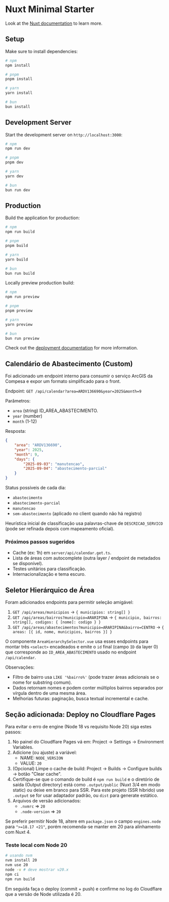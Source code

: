 # Nuxt Minimal Starter

Look at the [Nuxt documentation](https://nuxt.com/docs/getting-started/introduction) to learn more.

## Setup

Make sure to install dependencies:

```bash
# npm
npm install

# pnpm
pnpm install

# yarn
yarn install

# bun
bun install
```

## Development Server

Start the development server on `http://localhost:3000`:

```bash
# npm
npm run dev

# pnpm
pnpm dev

# yarn
yarn dev

# bun
bun run dev
```

## Production

Build the application for production:

```bash
# npm
npm run build

# pnpm
pnpm build

# yarn
yarn build

# bun
bun run build
```

Locally preview production build:

```bash
# npm
npm run preview

# pnpm
pnpm preview

# yarn
yarn preview

# bun
bun run preview
```

Check out the [deployment documentation](https://nuxt.com/docs/getting-started/deployment) for more information.

## Calendário de Abastecimento (Custom)

Foi adicionado um endpoint interno para consumir o serviço ArcGIS da Compesa e expor um formato simplificado para o front.

Endpoint: `GET /api/calendar?area=ARDV136690&year=2025&month=9`

Parâmetros:
- `area` (string) ID_AREA_ABASTECIMENTO.
- `year` (number)
- `month` (1-12)

Resposta:
```json
{
	"area": "ARDV136690",
	"year": 2025,
	"month": 9,
	"days": {
		"2025-09-03": "manutencao",
		"2025-09-04": "abastecimento-parcial"
	}
}
```

Status possíveis de cada dia:
- `abastecimento`
- `abastecimento-parcial`
- `manutencao`
- `sem-abastecimento` (aplicado no client quando não há registro)

Heurística inicial de classificação usa palavras-chave de `DESCRICAO_SERVICO` (pode ser refinada depois com mapeamento oficial).

### Próximos passos sugeridos
- Cache (ex: 1h) em `server/api/calendar.get.ts`.
- Lista de áreas com autocomplete (outra layer / endpoint de metadados se disponível).
- Testes unitários para classificação.
- Internacionalização e tema escuro.

## Seletor Hierárquico de Área

Foram adicionados endpoints para permitir seleção amigável:

1. `GET /api/areas/municipios` -> `{ municipios: string[] }`
2. `GET /api/areas/bairros?municipio=ARARIPINA` -> `{ municipio, bairros: string[], codigos: { [nome]: codigo } }`
3. `GET /api/areas/abastecimentos?municipio=ARARIPINA&bairro=CENTRO` -> `{ areas: [{ id, nome, municipios, bairros }] }`

O componente `AreaHierarchySelector.vue` usa esses endpoints para montar três `<select>` encadeados e emite o `id` final (campo `ID` da layer 0) que corresponde ao `ID_AREA_ABASTECIMENTO` usado no endpoint `/api/calendar`.

Observações:
- Filtro de bairro usa `LIKE '%bairro%'` (pode trazer áreas adicionais se o nome for substring comum).
- Dados retornam nomes e podem conter múltiplos bairros separados por vírgula dentro de uma mesma área.
- Melhorias futuras: paginação, busca textual incremental e cache.

## Seção adicionada: Deploy no Cloudflare Pages

Para evitar o erro de engine (Node 18 vs requisito Node 20) siga estes passos:

1. No painel do Cloudflare Pages vá em: Project -> Settings -> Environment Variables.
2. Adicione (ou ajuste) a variável:
   - NAME: `NODE_VERSION`
   - VALUE: `20`
3. (Opcional) Limpe o cache de build: Project -> Builds -> Configure builds -> botão "Clear cache".
4. Certifique-se que o comando de build é `npm run build` e o diretório de saída (Output directory) está como `.output/public` (Nuxt 3/4 em modo static) ou deixe em branco para SSR. Para este projeto (SSR híbrido) use `.output` se for usar adaptador padrão, ou `dist` para generate estático.
5. Arquivos de versão adicionados:
   - `.nvmrc` => `20`
   - `.node-version` => `20`

Se preferir permitir Node 18, altere em `package.json` o campo `engines.node` para `">=18.17 <21"`, porém recomenda-se manter em 20 para alinhamento com Nuxt 4.

### Teste local com Node 20

```bash
# usando nvm
nvm install 20
nvm use 20
node -v # deve mostrar v20.x
npm ci
npm run build
```

Em seguida faça o deploy (commit + push) e confirme no log do Cloudflare que a versão de Node utilizada é 20.

